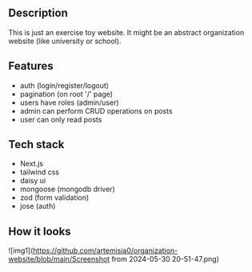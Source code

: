 ## Description
This is just an exercise toy website. It might be an abstract organization website (like university or school).

## Features
- auth (login/register/logout)
- pagination (on root '/' page)
- users have roles (admin/user)
- admin can perform CRUD operations on posts
- user can only read posts

## Tech stack
- Next.js
- tailwind css
- daisy ui
- mongoose (mongodb driver)
- zod (form validation)
- jose (auth)

## How it looks
![img1](https://github.com/artemisia0/organization-website/blob/main/Screenshot from 2024-05-30 20-51-47.png)

